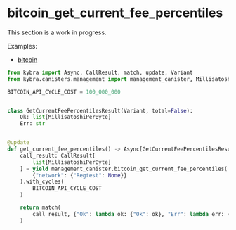 # bitcoin_get_current_fee_percentiles

This section is a work in progress.

Examples:

-   [bitcoin](https://github.com/demergent-labs/kybra/tree/main/examples/bitcoin)

```python
from kybra import Async, CallResult, match, update, Variant
from kybra.canisters.management import management_canister, MillisatoshiPerByte

BITCOIN_API_CYCLE_COST = 100_000_000


class GetCurrentFeePercentilesResult(Variant, total=False):
    Ok: list[MillisatoshiPerByte]
    Err: str


@update
def get_current_fee_percentiles() -> Async[GetCurrentFeePercentilesResult]:
    call_result: CallResult[
        list[MillisatoshiPerByte]
    ] = yield management_canister.bitcoin_get_current_fee_percentiles(
        {"network": {"Regtest": None}}
    ).with_cycles(
        BITCOIN_API_CYCLE_COST
    )

    return match(
        call_result, {"Ok": lambda ok: {"Ok": ok}, "Err": lambda err: {"Err": err}}
    )
```

